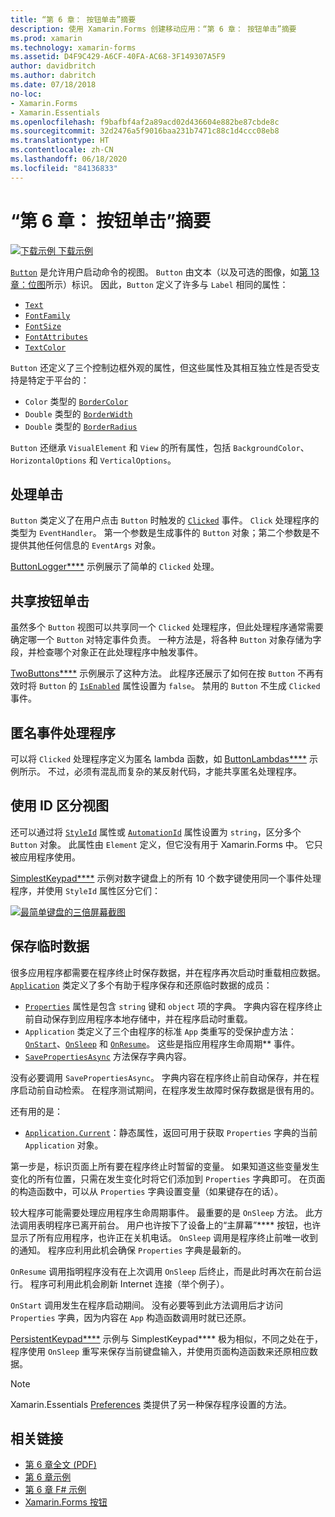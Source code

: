 ```yaml
---
title: “第 6 章： 按钮单击”摘要
description: 使用 Xamarin.Forms 创建移动应用：“第 6 章： 按钮单击”摘要
ms.prod: xamarin
ms.technology: xamarin-forms
ms.assetid: D4F9C429-A6CF-40FA-AC68-3F149307A5F9
author: davidbritch
ms.author: dabritch
ms.date: 07/18/2018
no-loc:
- Xamarin.Forms
- Xamarin.Essentials
ms.openlocfilehash: f9bafbf4af2a89acd02d436604e882be87cbde8c
ms.sourcegitcommit: 32d2476a5f9016baa231b7471c88c1d4ccc08eb8
ms.translationtype: HT
ms.contentlocale: zh-CN
ms.lasthandoff: 06/18/2020
ms.locfileid: "84136833"
---
```

# <a name="summary-of-chapter-6-button-clicks"></a>“第 6 章： 按钮单击”摘要

[![下载示例](~/media/shared/download.png) 下载示例](https://github.com/xamarin/xamarin-forms-book-samples/tree/master/Chapter06)

[`Button`](xref:Xamarin.Forms.Button) 是允许用户启动命令的视图。 `Button` 由文本（以及可选的图像，如[第 13 章：位图](chapter13.md)所示）标识。 因此，`Button` 定义了许多与 `Label` 相同的属性：

- [`Text`](xref:Xamarin.Forms.Button.Text)
- [`FontFamily`](xref:Xamarin.Forms.Button.FontFamily)
- [`FontSize`](xref:Xamarin.Forms.Button.FontSize)
- [`FontAttributes`](xref:Xamarin.Forms.Button.FontAttributes)
- [`TextColor`](xref:Xamarin.Forms.Button.TextColor)

`Button` 还定义了三个控制边框外观的属性，但这些属性及其相互独立性是否受支持是特定于平台的：

- `Color` 类型的 [`BorderColor`](xref:Xamarin.Forms.Button.BorderColor)
- `Double` 类型的 [`BorderWidth`](xref:Xamarin.Forms.Button.BorderWidth)
- `Double` 类型的 [`BorderRadius`](xref:Xamarin.Forms.Button.BorderRadius)

`Button` 还继承 `VisualElement` 和 `View` 的所有属性，包括 `BackgroundColor`、`HorizontalOptions` 和 `VerticalOptions`。

## <a name="processing-the-click"></a>处理单击

`Button` 类定义了在用户点击 `Button` 时触发的 [`Clicked`](xref:Xamarin.Forms.Button.Clicked) 事件。 `Click` 处理程序的类型为 `EventHandler`。 第一个参数是生成事件的 `Button` 对象；第二个参数是不提供其他任何信息的 `EventArgs` 对象。

[ButtonLogger****](https://github.com/xamarin/xamarin-forms-book-samples/tree/master/Chapter06/ButtonLogger) 示例展示了简单的 `Clicked` 处理。

## <a name="sharing-button-clicks"></a>共享按钮单击

虽然多个 `Button` 视图可以共享同一个 `Clicked` 处理程序，但此处理程序通常需要确定哪一个 `Button` 对特定事件负责。 一种方法是，将各种 `Button` 对象存储为字段，并检查哪个对象正在此处理程序中触发事件。

[TwoButtons****](https://github.com/xamarin/xamarin-forms-book-samples/tree/master/Chapter06/TwoButtons) 示例展示了这种方法。 此程序还展示了如何在按 `Button` 不再有效时将 `Button` 的 [`IsEnabled`](xref:Xamarin.Forms.VisualElement.IsEnabled) 属性设置为 `false`。 禁用的 `Button` 不生成 `Clicked` 事件。

## <a name="anonymous-event-handlers"></a>匿名事件处理程序

可以将 `Clicked` 处理程序定义为匿名 lambda 函数，如 [ButtonLambdas****](https://github.com/xamarin/xamarin-forms-book-samples/tree/master/Chapter06/ButtonLambdas) 示例所示。 不过，必须有混乱而复杂的某反射代码，才能共享匿名处理程序。

## <a name="distinguishing-views-with-ids"></a>使用 ID 区分视图

还可以通过将 [`StyleId`](xref:Xamarin.Forms.Element.StyleId) 属性或 [`AutomationId`](xref:Xamarin.Forms.Element.AutomationId) 属性设置为 `string`，区分多个 `Button` 对象。 此属性由 `Element` 定义，但它没有用于 Xamarin.Forms 中。 它只被应用程序使用。

[SimplestKeypad****](https://github.com/xamarin/xamarin-forms-book-samples/tree/master/Chapter06/SimplestKeypad) 示例对数字键盘上的所有 10 个数字键使用同一个事件处理程序，并使用 `StyleId` 属性区分它们：

[![最简单键盘的三倍屏幕截图](images/ch06fg04-small.png "计算器")](images/ch06fg04-large.png#lightbox "计算器")

## <a name="saving-transient-data"></a>保存临时数据

很多应用程序都需要在程序终止时保存数据，并在程序再次启动时重载相应数据。 [`Application`](xref:Xamarin.Forms.Application) 类定义了多个有助于程序保存和还原临时数据的成员：

- [`Properties`](xref:Xamarin.Forms.Application.Properties) 属性是包含 `string` 键和 `object` 项的字典。 字典内容在程序终止前自动保存到应用程序本地存储中，并在程序启动时重载。
- `Application` 类定义了三个由程序的标准 `App` 类重写的受保护虚方法：[`OnStart`](xref:Xamarin.Forms.Application.OnStart)、[`OnSleep`](xref:Xamarin.Forms.Application.OnSleep) 和 [`OnResume`](xref:Xamarin.Forms.Application.OnResume)。 这些是指应用程序生命周期** 事件。
- [`SavePropertiesAsync`](xref:Xamarin.Forms.Application.SavePropertiesAsync) 方法保存字典内容。

没有必要调用 `SavePropertiesAsync`。 字典内容在程序终止前自动保存，并在程序启动前自动检索。 在程序测试期间，在程序发生故障时保存数据是很有用的。

还有用的是：

- [`Application.Current`](xref:Xamarin.Forms.Application.Current)：静态属性，返回可用于获取 `Properties` 字典的当前 `Application` 对象。

第一步是，标识页面上所有要在程序终止时暂留的变量。 如果知道这些变量发生变化的所有位置，只需在发生变化时将它们添加到 `Properties` 字典即可。 在页面的构造函数中，可以从 `Properties` 字典设置变量（如果键存在的话）。

较大程序可能需要处理应用程序生命周期事件。 最重要的是 `OnSleep` 方法。 此方法调用表明程序已离开前台。 用户也许按下了设备上的“主屏幕”**** 按钮，也许显示了所有应用程序，也许正在关机电话。 `OnSleep` 调用是程序终止前唯一收到的通知。 程序应利用此机会确保 `Properties` 字典是最新的。

`OnResume` 调用指明程序没有在上次调用 `OnSleep` 后终止，而是此时再次在前台运行。 程序可利用此机会刷新 Internet 连接（举个例子）。

`OnStart` 调用发生在程序启动期间。 没有必要等到此方法调用后才访问 `Properties` 字典，因为内容在 `App` 构造函数调用时就已还原。

[PersistentKeypad****](https://github.com/xamarin/xamarin-forms-book-samples/tree/master/Chapter06/PersistentKeypad) 示例与 SimplestKeypad**** 极为相似，不同之处在于，程序使用 `OnSleep` 重写来保存当前键盘输入，并使用页面构造函数来还原相应数据。

> [!NOTE]
> Xamarin.Essentials [Preferences](~/essentials/preferences.md) 类提供了另一种保存程序设置的方法。

## <a name="related-links"></a>相关链接

- [第 6 章全文 (PDF)](https://download.xamarin.com/developer/xamarin-forms-book/XamarinFormsBook-Ch06-Apr2016.pdf)
- [第 6 章示例](https://github.com/xamarin/xamarin-forms-book-samples/tree/master/Chapter06)
- [第 6 章 F# 示例](https://github.com/xamarin/xamarin-forms-book-samples/tree/master/Chapter06/FS)
- [Xamarin.Forms 按钮](~/xamarin-forms/user-interface/button.md)

